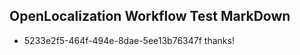 ## OpenLocalization Workflow Test MarkDown
* 5233e2f5-464f-494e-8dae-5ee13b76347f 
thanks!<!--HONumber=Mar16_HO2-->
